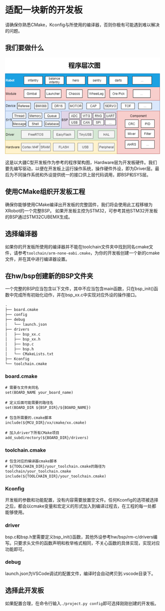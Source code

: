 # 适配一块新的开发板

请确保你熟悉CMake，Kconfig与所使用的编译器，否则你极有可能遇到难以解决的问题。

## 我们要做什么

![软件架构](../../img/software.png)

这是以大疆C型开发板作为参考的程序架构图，Hardware层为开发板硬件。我们要先编写驱动，以便在开发板上运行操作系统，操作硬件外设，即为Driver层。最后为不同操作系统和外设提供统一的接口供上层代码调用，即BSP和SYS层。

## 使用CMake组织开发板工程

确保你能够使用CMake编译出开发板的完整固件，我们将会使用此工程移植为XRobot的一个完整BSP。
如果开发板主控为STM32，可参考其他STM32开发板的BSP通过STM32CUBEMX生成。

## 选择编译器

如果你的开发板所使用的编译器并不能在toolchain文件夹中找到同名cmake文件，请参考`toolchain/arm-none-eabi.cmake`，为你的开发板创建一个新的cmake文件，并在其中进行编译器设置。

## 在hw/bsp创建新的BSP文件夹

一个完整的BSP应当包含以下文件，其中不应当包含main函数，只在bsp_init()函数中完成所有初始化动作，并在bsp_xx.c中实现对应外设的操作接口。

    .
    ├── board.cmake
    ├── config
    ├── debug
    │   └── launch.json
    ├── drivers
    │   ├── bsp_xx.c
    │   ├── bsp_xx.h
    │   ├── bsp.c
    │   ├── bsp.h
    │   └── CMakeLists.txt
    ├── Kconfig
    └── toolchain.cmake

### board.cmake

    # 需要与文件夹同名
    set(BOARD_NAME your_board_name)

    # 定义后面可能需要的路径名
    set(BOARD_DIR ${BSP_DIR}/${BOARD_NAME})

    # 包含所需要的.cmake脚本
    include(${MCU_DIR}/xx/cmake/xx.cmake)

    # 加入driver下所有CMake项目
    add_subdirectory(${BOARD_DIR}/drivers)

### toolchain.cmake

    # 包含对应的编译器cmake脚本
    # ${TOOLCHAIN_DIR}/your_toolchain.cmake的路径为toolchain/your_toolchain.cmake
    include(${TOOLCHAIN_DIR}/your_toolchain.cmake)

### Kconfig

开发板的参数和功能配置，没有内容需要放置空文件。任何Kconfig的选项被选择之后，都会以cmake变量和宏定义的形式加入到编译过程去，在工程的每一处都能够使用。

### driver

bsp.c和bsp.h里需要定义bsp_init()函数，其他外设参考hw/bsp/rm-c/drivers编写。只要求头文件的函数声明和枚举格式相同，不关心函数的具体实现，实现对应功能即可。

### debug

launch.json为VSCode调试的配置文件，编译时会自动拷贝到.vscode目录下。

## 选择此开发板

如果配置合理，在命令行输入`./project.py config`即可选择刚刚创建的开发板。
